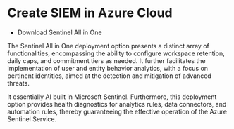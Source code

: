 # Create SIEM in Azure Cloud

- Download Sentinel All in One

The Sentinel All in One deployment option presents a distinct array of functionalities, encompassing the ability to configure workspace retention, daily caps, and commitment tiers as needed. It further facilitates the implementation of user and entity behavior analytics, with a focus on pertinent identities, aimed at the detection and mitigation of advanced threats.


It essentially AI built in Microsoft Sentinel. Furthermore, this deployment option provides health diagnostics for analytics rules, data connectors, and automation rules, thereby guaranteeing the effective operation of the Azure Sentinel Service.


